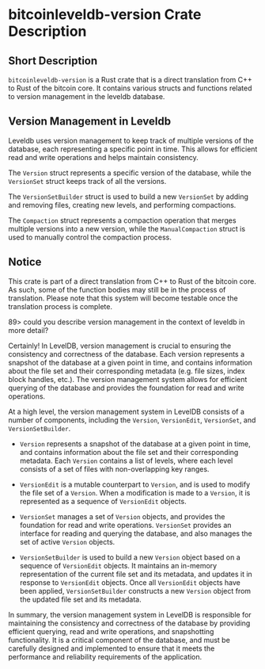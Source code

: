 # bitcoinleveldb-version Crate Description

## Short Description

`bitcoinleveldb-version` is a Rust crate that is
a direct translation from C++ to Rust of the
bitcoin core. It contains various structs and
functions related to version management in the
leveldb database.

## Version Management in Leveldb

Leveldb uses version management to keep track of
multiple versions of the database, each
representing a specific point in time. This allows
for efficient read and write operations and helps
maintain consistency.

The `Version` struct represents a specific version
of the database, while the `VersionSet` struct
keeps track of all the versions.

The `VersionSetBuilder` struct is used to build
a new `VersionSet` by adding and removing files,
creating new levels, and performing compactions.

The `Compaction` struct represents a compaction
operation that merges multiple versions into a new
version, while the `ManualCompaction` struct is
used to manually control the compaction process.

## Notice

This crate is part of a direct translation from
C++ to Rust of the bitcoin core. As such, some of
the function bodies may still be in the process of
translation. Please note that this system will
become testable once the translation process is
complete.

89> could you describe version management in the
context of leveldb in more detail?

Certainly! In LevelDB, version management is
crucial to ensuring the consistency and
correctness of the database. Each version
represents a snapshot of the database at a given
point in time, and contains information about the
file set and their corresponding metadata
(e.g. file sizes, index block handles, etc.). The
version management system allows for efficient
querying of the database and provides the
foundation for read and write operations.

At a high level, the version management system in
LevelDB consists of a number of components,
including the `Version`, `VersionEdit`,
`VersionSet`, and `VersionSetBuilder`.

- `Version` represents a snapshot of the database
  at a given point in time, and contains
  information about the file set and their
  corresponding metadata. Each `Version` contains
  a list of levels, where each level consists of
  a set of files with non-overlapping key ranges.

- `VersionEdit` is a mutable counterpart to
  `Version`, and is used to modify the file set of
  a `Version`. When a modification is made to
  a `Version`, it is represented as a sequence of
  `VersionEdit` objects.

- `VersionSet` manages a set of `Version` objects,
  and provides the foundation for read and write
  operations. `VersionSet` provides an interface
  for reading and querying the database, and also
  manages the set of active `Version` objects.

- `VersionSetBuilder` is used to build a new
  `Version` object based on a sequence of
  `VersionEdit` objects. It maintains an in-memory
  representation of the current file set and its
  metadata, and updates it in response to
  `VersionEdit` objects. Once all `VersionEdit`
  objects have been applied, `VersionSetBuilder`
  constructs a new `Version` object from the
  updated file set and its metadata.

In summary, the version management system in
LevelDB is responsible for maintaining the
consistency and correctness of the database by
providing efficient querying, read and write
operations, and snapshotting functionality. It is
a critical component of the database, and must be
carefully designed and implemented to ensure that
it meets the performance and reliability
requirements of the application.
